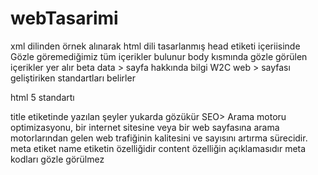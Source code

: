 # webTasarimi
xml dilinden örnek alınarak html dili tasarlanmış
head etiketi içeriisinde Gözle göremediğimiz tüm içerikler bulunur
body kısmında gözle görülen içerikler yer alır 
beta data > sayfa hakkında bilgi
W2C web > sayfası geliştiriken standartları belirler 
<!DOCTYPE HTML> html 5 standartı
title etiketinde yazılan şeyler yukarda gözükür
SEO> Arama motoru optimizasyonu, bir internet sitesine veya bir web sayfasına arama motorlarından gelen web trafiğinin kalitesini ve sayısını artırma sürecidir.
<meta name content> meta etiket name etiketin özelliğidir content özelliğin açıklamasıdır meta kodları gözle görülmez 